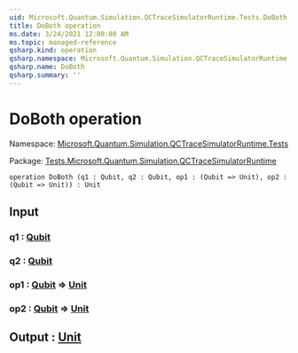 ```yaml
---
uid: Microsoft.Quantum.Simulation.QCTraceSimulatorRuntime.Tests.DoBoth
title: DoBoth operation
ms.date: 3/24/2021 12:00:00 AM
ms.topic: managed-reference
qsharp.kind: operation
qsharp.namespace: Microsoft.Quantum.Simulation.QCTraceSimulatorRuntime.Tests
qsharp.name: DoBoth
qsharp.summary: ''
---
```


# DoBoth operation

Namespace: [Microsoft.Quantum.Simulation.QCTraceSimulatorRuntime.Tests](xref:Microsoft.Quantum.Simulation.QCTraceSimulatorRuntime.Tests)

Package: [Tests.Microsoft.Quantum.Simulation.QCTraceSimulatorRuntime](https://nuget.org/packages/Tests.Microsoft.Quantum.Simulation.QCTraceSimulatorRuntime)




```qsharp
operation DoBoth (q1 : Qubit, q2 : Qubit, op1 : (Qubit => Unit), op2 : (Qubit => Unit)) : Unit
```


## Input

### q1 : [Qubit](xref:microsoft.quantum.lang-ref.qubit)




### q2 : [Qubit](xref:microsoft.quantum.lang-ref.qubit)




### op1 : [Qubit](xref:microsoft.quantum.lang-ref.qubit) => [Unit](xref:microsoft.quantum.lang-ref.unit) 




### op2 : [Qubit](xref:microsoft.quantum.lang-ref.qubit) => [Unit](xref:microsoft.quantum.lang-ref.unit) 





## Output : [Unit](xref:microsoft.quantum.lang-ref.unit)

